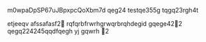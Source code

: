 
m0wpaDpSP67uJBpxpcQoXbm7d
qeg24
testqe355g
tqgq23rgh4t

etjeeqv
afssafasf2￑
rqfqrbfrwrhgrwqrbrqhdegid
gqege42￐2
qegq224245qqdfqegh
yj
gqwrh
￑2
